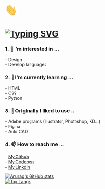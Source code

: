 <img src="https://github.com/ABSphreak/ABSphreak/raw/master/gifs/Hi.gif" height="40px" style="max-width: 100%; display: inline-block;" data-target="animated-image.originalImage"> <br>
<h1> <a href="https://git.io/typing-svg"><img src="https://readme-typing-svg.demolab.com?font=Fira+Code&pause=1000&random=false&width=435&lines=Hi%2C+I%E2%80%99m+%40Jodiecho+%5BEunseon%5D" alt="Typing SVG" /></a> </h1>

<h3>1. 👀 I’m interested in ... </h3>
  - Design<br>
  - Develop languages<br>

<h3>2. 🌱 I’m currently learning ...</h3>
  - HTML<br>
  - CSS<br>
  - Python<br>
  
<h3>3. 💞️ Originally I liked to use ...</h3>
  - Adobe programs (Illustrator, Photoshop, XD...)<br>
  - Figma<br>
  - Auto CAD<br>

<h3>4. 📫 How to reach me ...</h3>
 - <a href="https://github.com/Jodiecho/" rel="nofollow">My Github</a><br>
 - <a href="https://codepen.io/Jodiecho" rel="">My Codepen</a><br>
 - <a href="https://www.linkedin.com/in/eunseoncho/" rel="">My Linkdin</a><be>


[![Anurag's GitHub stats](https://github-readme-stats.vercel.app/api?username=Jodiecho&show_icons=true)](https://github.com/Jodiecho/github-readme-stats)<br>
[![Top Langs](https://github-readme-stats.vercel.app/api/top-langs/?username=Jodiecho&layout=compact)](https://github.com/Jodiecho/github-readme-stats)

<!---
Jodiecho/Jodiecho is a ✨ special ✨ repository because its `README.md` (this file) appears on your GitHub profile.
You can click the Preview link to take a look at your changes.
--->
